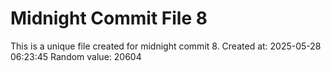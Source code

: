 # Midnight Commit File 8

This is a unique file created for midnight commit 8.
Created at: 2025-05-28 06:23:45
Random value: 20604
